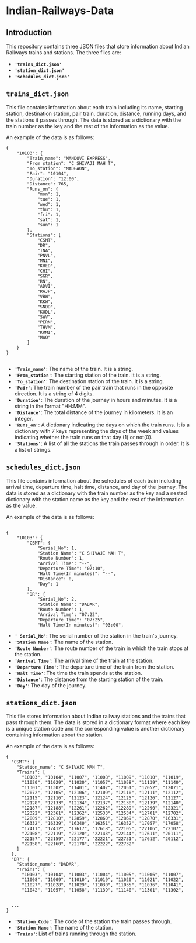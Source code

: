 # **Indian-Railways-Data**

## Introduction
This repository contains three JSON files that store information about Indian Railways trains and stations. The three files are:

- **`'trains_dict.json'`**
- **`'station_dict.json'`**
- **`'schedules_dict.json'`**

## `trains_dict.json`
This file contains information about each train including its name, starting station, destination station, pair train, duration, distance, running days, and the stations it passes through. The data is stored as a dictionary with the train number as the key and the rest of the information as the value.

An example of the data is as follows:
```
{
    "10103": {
        "Train_name": "MANDOVI EXPRESS",
        "From_station": "C SHIVAJI MAH T",
        "To_station": "MADGAON",
        "Pair": "10104",
        "Duration": "12:00",
        "Distance": 765,
        "Runs_on": {
            "mon": 1,
            "tue": 1,
            "wed": 1,
            "thu": 1,
            "fri": 1,
            "sat": 1,
            "sun": 1
        },
        "Stations": [
            "CSMT",
            "DR",
            "TNA",
            "PNVL",
            "MNI",
            "KHED",
            "CHI",
            "SGR",
            "RN",
            "ADVI",
            "RAJP",
            "VBW",
            "KKW",
            "SNDD",
            "KUDL",
            "SWV",
            "PERN",
            "THVM",
            "KRMI",
            "MAO"
        ]
    }
}


```

- **`'Train_name'`**: The name of the train. It is a string.
- **`'From_station'`**: The starting station of the train. It is a string.
- **`'To_station'`**: The destination station of the train. It is a string.
- **`'Pair'`**: The train number of the pair train that runs in the opposite direction. It is a string of 4 digits.
- **`'Duration'`**: The duration of the journey in hours and minutes. It is a string in the format "HH:MM".
- **`'Distance'`**: The total distance of the journey in kilometers. It is an integer.
- **`'Runs_on'`**: A dictionary indicating the days on which the train runs. It is a dictionary with 7 keys representing the days of the week and values indicating whether the train runs on that day (1) or not(0).
- **`'Stations'`**: A list of all the stations the train passes through in order. It is a list of strings.
    
    
## `schedules_dict.json`
This file contains information about the schedules of each train including arrival time, departure time, halt time, distance, and day of the journey. The data is stored as a dictionary with the train number as the key and a nested dictionary with the station name as the key and the rest of the information as the value.

An example of the data is as follows:

```

{
    "10103": {
        "CSMT": {
            "Serial_No": 1,
            "Station Name": "C SHIVAJI MAH T",
            "Route Number": 1,
            "Arrival Time": "--",
            "Departure Time": "07:10",
            "Halt Time(In minutes)": "--",
            "Distance": 0,
            "Day": 1
        },
        "DR": {
            "Serial_No": 2,
            "Station Name": "DADAR",
            "Route Number": 1,
            "Arrival Time": "07:22",
            "Departure Time": "07:25",
            "Halt Time(In minutes)": "03:00",

 ```
- **`' Serial_No'`**: The serial number of the station in the train's journey.
- **`'Station Name'`**: The name of the station.
- **`'Route Number'`**: The route number of the train in which the train stops at the station.
- **`'Arrival Time'`**: The arrival time of the train at the station.
- **`'Departure Time'`**: The departure time of the train from the station.
- **`'Halt Time'`**: The time the train spends at the station.
- **`'Distance'`**: The distance from the starting station of the train.
- **`'Day'`**: The day of the journey.

## `stations_dict.json`

This file stores information about Indian railway stations and the trains that pass through them. The data is stored in a dictionary format where each key is a unique station code and the corresponding value is another dictionary containing information about the station.

An example of the data is as follows:

```
{
  "CSMT": {
    "Station_name": "C SHIVAJI MAH T",
    "Trains": [
      "10103", "10104", "11007", "11008", "11009", "11010", "11019",
      "11020", "11029", "11030", "11057", "11058", "11139", "11140",
      "11301", "11302", "11401", "11402", "12051", "12052", "12071",
      "12072", "12105", "12106", "12109", "12110", "12111", "12112",
      "12115", "12116", "12123", "12124", "12125", "12126", "12127",
      "12128", "12133", "12134", "12137", "12138", "12139", "12140",
      "12187", "12188", "12261", "12262", "12289", "12290", "12321",
      "12322", "12361", "12362", "12533", "12534", "12701", "12702",
      "12809", "12810", "12859", "12860", "12869", "12870", "16331",
      "16332", "16339", "16340", "16351", "16352", "17057", "17058",
      "17411", "17412", "17617", "17618", "22105", "22106", "22107",
      "22108", "22119", "22120", "22143", "22144", "17611", "20111",
      "22157", "22159", "22177", "22221", "22731", "17612", "20112",
      "22158", "22160", "22178", "22222", "22732"
    ]
  },
  "DR": {
    "Station_name": "DADAR",
    "Trains": [
      "10103", "10104", "11003", "11004", "11005", "11006", "11007",
      "11008", "11009", "11010", "11019", "11020", "11021", "11022",
      "11027", "11028", "11029", "11030", "11035", "11036", "11041",
      "11042", "11057", "11058", "11139", "11140", "11301", "11302",
     

  ...
}
```
- **`'Station_Code'`**: The code of the station the train passes through.
- **`'Station Name'`**: The name of the station.
- **`'Trains'`**: List of trains running through the station.
